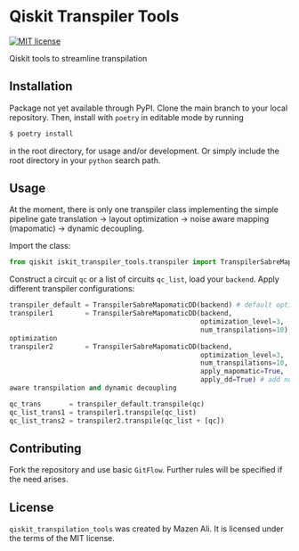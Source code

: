 # Qiskit Transpiler Tools

[![MIT license](https://img.shields.io/badge/License-MIT-blue.svg)](https://lbesson.mit-license.org/)

Qiskit tools to streamline transpilation

## Installation

Package not yet available through PyPI.
Clone the main branch to your local repository.
Then, install with `poetry` in editable mode by running

```bash
$ poetry install
```

in the root directory, for usage and/or development.
Or simply include the root directory in your `python` search path.

## Usage

At the moment, there is only one transpiler class implementing the simple
pipeline gate translation -> layout optimization -> noise aware mapping
(mapomatic) -> dynamic decoupling.

Import the class:

```python
from qiskit iskit_transpiler_tools.transpiler import TranspilerSabreMapomaticDD
```

Construct a circuit `qc` or a list of circuits `qc_list`, load your `backend`.
Apply different transpiler configurations:

```python
transpiler_default = TranspilerSabreMapomaticDD(backend) # default options
transpiler1        = TranspilerSabreMapomaticDD(backend,
                                                optimization_level=3,
                                                num_transpilations=10) # layout
optimization
transpiler2        = TranspilerSabreMapomaticDD(backend,
                                                optimization_level=3,
                                                num_transpilations=10,
                                                apply_mapomatic=True,
                                                apply_dd=True) # add noise
aware transpilation and dynamic decoupling

qc_trans       = transpiler_default.transpile(qc)
qc_list_trans1 = transpiler1.transpile(qc_list)
qc_list_trans2 = transpiler2.transpile(qc_list + [qc])
```

## Contributing

Fork the repository and use basic `GitFlow`.
Further rules will be specified if the need arises.

## License

`qiskit_transpilation_tools` was created by Mazen Ali.
It is licensed under the terms of the MIT license.
